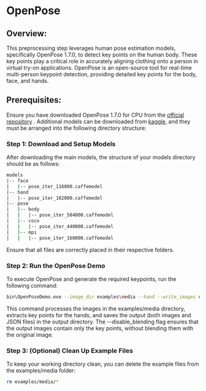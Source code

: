 # OpenPose
## Overview:
This preprocessing step leverages human pose estimation models, specifically OpenPose 1.7.0, to detect key points on the human body. These key points play a critical role in accurately aligning clothing onto a person in virtual try-on applications. OpenPose is an open-source tool for real-time multi-person keypoint detection, providing detailed key points for the body, face, and hands.

## Prerequisites:
Ensure you have downloaded OpenPose 1.7.0 for CPU from the <a href="https://github.com/CMU-Perceptual-Computing-Lab/openpose/releases" target="_blank">official repository</a> .
Additional models can be downloaded from <a href="https://www.kaggle.com/datasets/changethetuneman/openpose-model?resource=download" target="_blank">kaggle</a>, and they must be arranged into the following directory structure:

### Step 1: Download and Setup Models
After downloading the main models, the structure of your models directory should be as follows:
```bash
models
|-- face 
|   |-- pose_iter_116000.caffemodel
|-- hand
|   |-- pose_iter_102000.caffemodel
|-- pose
|   |-- body
|   |   |-- pose_iter_584000.caffemodel
|   |-- coco
|   |   |-- pose_iter_440000.caffemodel
|   |-- mpi
|   |   |-- pose_iter_160000.caffemodel

```
Ensure that all files are correctly placed in their respective folders.

### Step 2: Run the OpenPose Demo
To execute OpenPose and generate the required keypoints, run the following command:
```bash
bin\OpenPoseDemo.exe --image_dir examples\media --hand --write_images output\ --write_json output\ --disable_blending
```
This command processes the images in the examples/media directory, extracts key points for the hands, and saves the output (both images and JSON files) in the output directory. 
The --disable_blending flag ensures that the output images contain only the key points, without blending them with the original image.

### Step 3: (Optional) Clean Up Example Files
To keep your working directory clean, you can delete the example files from the examples/media folder:
```bash
rm examples/media/*
```
